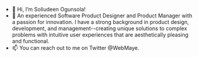 - 👋 Hi, I’m Soliudeen Ogunsola! 
- 🌱 An experienced Software Product Designer and Product Manager with a passion for innovation. I have a strong background in product design, development, and management--creating unique solutions to complex problems with intuitive user experiences that are aesthetically pleasing and functional.
- 📫 You can reach out to me on Twitter @WebMaye.

<!---
WebMaye/WebMaye is a ✨ special ✨ repository because its `README.md` (this file) appears on your GitHub profile.
You can click the Preview link to take a look at your changes.
--->
